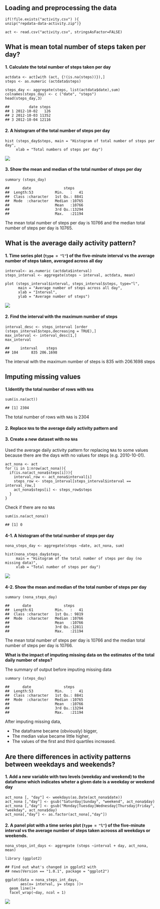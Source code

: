 Loading and preprocessing the data
----------------------------------

    if(!file.exists("activity.csv") ){
    unzip("repdata-data-activity.zip")}  

    act <- read.csv("activity.csv", stringsAsFactor=FALSE) 

What is mean total number of steps taken per day?
-------------------------------------------------

#### 1. Calculate the total number of steps taken per day

    actdata <- act[with (act, {!(is.na(steps))}),]
    steps <- as.numeric (actdata$steps)

    steps_day <- aggregate(steps, list(actdata$date),sum)
    colnames(steps_day) <- c ("date", "steps")
    head(steps_day,3)

    ##         date steps
    ## 1 2012-10-02   126
    ## 2 2012-10-03 11352
    ## 3 2012-10-04 12116

#### 2. A histogram of the total number of steps per day

    hist (steps_day$steps, main = "Histogram of total number of steps per day", 
         xlab = "Total numbers of steps per day") 

![](PA_template_files/figure-markdown_strict/unnamed-chunk-3-1.png)

#### 3. Show the mean and median of the total number of steps per day

    summary (steps_day) 

    ##      date               steps      
    ##  Length:53          Min.   :   41  
    ##  Class :character   1st Qu.: 8841  
    ##  Mode  :character   Median :10765  
    ##                     Mean   :10766  
    ##                     3rd Qu.:13294  
    ##                     Max.   :21194

The mean total number of steps per day is 10766 and the median total
number of steps per day is 10765.

What is the average daily activity pattern?
-------------------------------------------

#### 1. Time series plot (`type = "l"`) of the five-minute interval vs the average number of steps taken, averaged across all day

    interval<- as.numeric (actdata$interval)
    steps_interval <- aggregate(steps ~ interval, actdata, mean) 

    plot (steps_interval$interval, steps_interval$steps, type="l", 
          main = "Average number of steps across all day", 
          xlab = "Interval", 
          ylab = "Average number of steps") 

![](PA_template_files/figure-markdown_strict/unnamed-chunk-5-1.png)

#### 2. Find the interval with the maximum number of steps

    interval_desc <- steps_interval [order (steps_interval$steps,decreasing = TRUE),] 
    max_interval <- interval_desc[1,] 
    max_interval

    ##     interval    steps
    ## 104      835 206.1698

The interval with the maximum number of steps is 835 with 206.1698 steps

Imputing missing values
-----------------------

#### 1.Identify the total number of rows with `NA`s

    sum(is.na(act))

    ## [1] 2304

The total number of rows with `NA`s is 2304

#### 2. Replace `NA`s to the average daily activity pattern and

#### 3. Create a new dataset with no `NA`s

Used the average daily activity pattern for replacing `NA`s to some
values because there are the days with no values for steps (e.g.
2010-10-01).

    act_nona <- act
    for (i in 1:nrow(act_nona)){
      if(is.na(act_nona$steps[i])){
        interval_row <- act_nona$interval[i]
        steps_row <- steps_interval[steps_interval$interval == interval_row,]
        act_nona$steps[i] <- steps_row$steps
      }
    }

Check if there are no `NA`s

    sum(is.na(act_nona))

    ## [1] 0

#### 4-1. A histogram of the total number of steps per day

    nona_steps_day <- aggregate(steps ~date, act_nona, sum)

    hist(nona_steps_day$steps, 
         main = "Histogram of the total number of steps per day (no missing data)", 
         xlab = "Total number of steps per day")

![](PA_template_files/figure-markdown_strict/unnamed-chunk-10-1.png)

#### 4-2. Show the mean and median of the total number of steps per day

    summary (nona_steps_day)

    ##      date               steps      
    ##  Length:61          Min.   :   41  
    ##  Class :character   1st Qu.: 9819  
    ##  Mode  :character   Median :10766  
    ##                     Mean   :10766  
    ##                     3rd Qu.:12811  
    ##                     Max.   :21194

The mean total number of steps per day is 10766 and the median total
number of steps per day is 10766.

**What is the impact of imputing missing data on the estimates of the
total daily number of steps?**

The summary of output before imputing missing data

    summary (steps_day) 

    ##      date               steps      
    ##  Length:53          Min.   :   41  
    ##  Class :character   1st Qu.: 8841  
    ##  Mode  :character   Median :10765  
    ##                     Mean   :10766  
    ##                     3rd Qu.:13294  
    ##                     Max.   :21194

After imputing missing data,

-   The dataframe became (obviously) bigger,  
-   The median value became little higher,
-   The values of the first and third quartiles increased.

Are there differences in activity patterns between weekdays and weekends?
-------------------------------------------------------------------------

#### 1. Add a new variable with two levels (weekday and weekend) to the dataframe which indicates wheter a given date is a weekday or weekend day

    act_nona [, "day"] <- weekdays(as.Date(act_nona$date))
    act_nona [,"day"] <- gsub("Saturday|Sunday", "weekend", act_nona$day)
    act_nona [,"day"] <- gsub("Monday|Tuesday|Wednesday|Thursday|Friday", "weekday", act_nona$day)
    act_nona[,"day"] <- as.factor(act_nona[,"day"])

#### 2. A panel plot with a time series plot (`type = "l"`) of the five-minute interval vs the average number of steps taken acrooss all weekdays or weekends.

    nona_steps_int_days <- aggregate (steps ~interval + day, act_nona, mean)

    library (ggplot2)

    ## Find out what's changed in ggplot2 with
    ## news(Version == "1.0.1", package = "ggplot2")

    ggplot(data = nona_steps_int_days, 
           aes(x= interval, y= steps ))+
      geom_line()+
      facet_wrap(~day, ncol = 1)

![](PA_template_files/figure-markdown_strict/unnamed-chunk-14-1.png)
